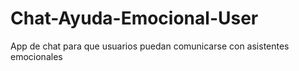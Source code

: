 # Chat-Ayuda-Emocional-User
App de chat para que usuarios puedan comunicarse con asistentes emocionales
